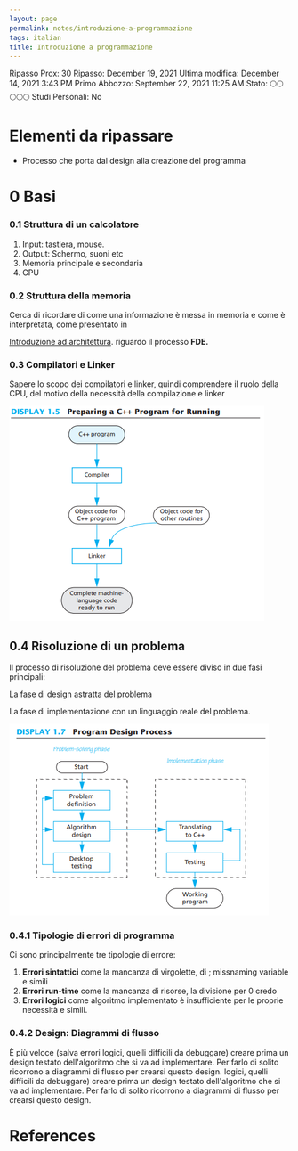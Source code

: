 ```yaml
---
layout: page
permalink: notes/introduzione-a-programmazione
tags: italian
title: Introduzione a programmazione
---
```


Ripasso Prox: 30
Ripasso: December 19, 2021
Ultima modifica: December 14, 2021 3:43 PM
Primo Abbozzo: September 22, 2021 11:25 AM
Stato: 🌕🌕🌕🌕🌕
Studi Personali: No

# Elementi da ripassare

- Processo che porta dal design alla creazione del programma

# 0 Basi

### 0.1 Struttura di un calcolatore

1. Input: tastiera, mouse.
2. Output: Schermo, suoni etc
3. Memoria principale e secondaria
4. CPU

### 0.2 Struttura della memoria

Cerca di ricordare di come una informazione è messa in memoria e come è interpretata, come presentato in

[Introduzione ad architettura](/notes/introduzione-ad-architettura). riguardo il processo **FDE.**

### 0.3 Compilatori e Linker

Sapere lo scopo dei compilatori e linker, quindi comprendere il ruolo della CPU, del motivo della necessità della compilazione e linker

<img src="/images/notes/image/universita/ex-notion/Introduzione a programmazione/Untitled.png" alt="image/universita/ex-notion/Introduzione a programmazione/Untitled">

## 0.4 Risoluzione di un problema

Il processo di risoluzione del problema deve essere diviso in due fasi principali:

La fase di design astratta del problema

La fase di implementazione con un linguaggio reale del problema.

<img src="/images/notes/image/universita/ex-notion/Introduzione a programmazione/Untitled 1.png" alt="image/universita/ex-notion/Introduzione a programmazione/Untitled 1">

### 0.4.1 Tipologie di errori di programma

Ci sono principalmente tre tipologie di errore:

1. **Errori sintattici** come la mancanza di virgolette, di ; missnaming variable e simili
2. **Errori run-time** come la mancanza di risorse, la divisione per 0 credo
3. **Errori logici** come algoritmo implementato è insufficiente per le proprie necessità e simili.

### 0.4.2 Design: Diagrammi di flusso

È più veloce (salva errori logici, quelli difficili da debuggare) creare prima un design testato dell'algoritmo che si va ad implementare. Per farlo di solito ricorrono a diagrammi di flusso per crearsi questo design.
logici, quelli difficili da debuggare) creare prima un design testato dell'algoritmo che si va ad implementare. Per farlo di solito ricorrono a diagrammi di flusso per crearsi questo design.

# References